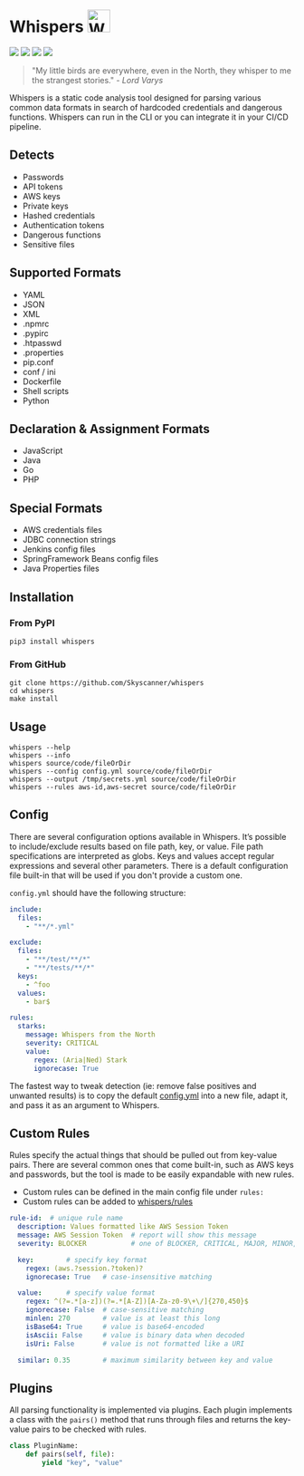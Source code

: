 # Whispers <img src="whispers.png" width="40px" alt="Whispers" style=""> 

[![](https://img.shields.io/pypi/v/whispers.svg)](https://pypi.python.org/pypi/whispers/)
[![](https://github.com/Skyscanner/whispers/workflows/build/badge.svg)](https://github.com/Skyscanner/whispers/actions)
[![](https://img.shields.io/github/issues/Skyscanner/whispers)](https://github.com/Skyscanner/whispers/issues)
[![](https://img.shields.io/github/issues-pr/Skyscanner/whispers)](https://github.com/Skyscanner/whispers/pulls)

> "My little birds are everywhere, even in the North, they whisper to me the strangest stories." - _Lord Varys_

Whispers is a static code analysis tool designed for parsing various common data formats in search of hardcoded credentials and dangerous functions. Whispers can run in the CLI or you can integrate it in your CI/CD pipeline.


## Detects
* Passwords
* API tokens
* AWS keys
* Private keys
* Hashed credentials
* Authentication tokens
* Dangerous functions
* Sensitive files

## Supported Formats
* YAML
* JSON
* XML
* .npmrc
* .pypirc
* .htpasswd
* .properties
* pip.conf
* conf / ini
* Dockerfile
* Shell scripts
* Python

## Declaration & Assignment Formats
* JavaScript
* Java
* Go
* PHP

## Special Formats
* AWS credentials files
* JDBC connection strings
* Jenkins config files
* SpringFramework Beans config files
* Java Properties files

## Installation

### From PyPI
```
pip3 install whispers
```

### From GitHub
```
git clone https://github.com/Skyscanner/whispers
cd whispers
make install
```

## Usage
```
whispers --help
whispers --info
whispers source/code/fileOrDir
whispers --config config.yml source/code/fileOrDir
whispers --output /tmp/secrets.yml source/code/fileOrDir
whispers --rules aws-id,aws-secret source/code/fileOrDir
```

## Config
There are several configuration options available in Whispers. It’s possible to include/exclude results based on file path, key, or value. File path specifications are interpreted as globs. Keys and values accept regular expressions and several other parameters. There is a default configuration file built-in that will be used if you don't provide a custom one.

`config.yml` should have the following structure:
```yaml
include:
  files:
    - "**/*.yml"

exclude:
  files:
    - "**/test/**/*"
    - "**/tests/**/*"
  keys:
    - ^foo
  values:
    - bar$

rules:
  starks:
    message: Whispers from the North
    severity: CRITICAL
    value:
      regex: (Aria|Ned) Stark
      ignorecase: True
```

The fastest way to tweak detection (ie: remove false positives and unwanted results) is to copy the default [config.yml](whispers/config.yml) into a new file, adapt it, and pass it as an argument to Whispers.


## Custom Rules
Rules specify the actual things that should be pulled out from key-value pairs. There are several common ones that come built-in, such as AWS keys and passwords, but the tool is made to be easily expandable with new rules.

- Custom rules can be defined in the main config file under `rules:`
- Custom rules can be added to [whispers/rules](whispers/rules/)

```yaml
rule-id:  # unique rule name
  description: Values formatted like AWS Session Token
  message: AWS Session Token  # report will show this message
  severity: BLOCKER           # one of BLOCKER, CRITICAL, MAJOR, MINOR, INFO

  key:        # specify key format
    regex: (aws.?session.?token)?
    ignorecase: True   # case-insensitive matching

  value:      # specify value format
    regex: ^(?=.*[a-z])(?=.*[A-Z])[A-Za-z0-9\+\/]{270,450}$
    ignorecase: False  # case-sensitive matching
    minlen: 270        # value is at least this long
    isBase64: True     # value is base64-encoded
    isAscii: False     # value is binary data when decoded
    isUri: False       # value is not formatted like a URI

  similar: 0.35        # maximum similarity between key and value
```


## Plugins
All parsing functionality is implemented via plugins. Each plugin implements a class with the `pairs()` method that runs through files and returns the key-value pairs to be checked with rules. 

```py
class PluginName:
    def pairs(self, file):
        yield "key", "value"
```

